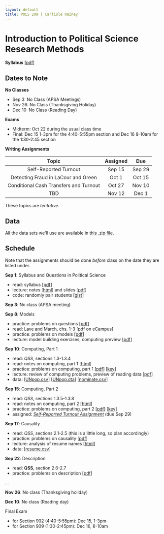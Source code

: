 ```yaml
---
layout: default
title: POLS 209 | Carlisle Rainey
---
```


# Introduction to Political Science Research Methods

**Syllabus** [[pdf](files/syllabus.pdf)]

## Dates to Note

**No Classes**  
- Sep 3: No Class (APSA Meetings)  
- Nov 26: No Class (Thanksgiving Holiday)  
- Dec 10: No Class (Reading Day)  

**Exams**  
- Midterm: Oct 22 during the usual class time  
- Final: Dec 15 1-3pm for the 4:40-5:55pm section and Dec 16 8-10am for the 1:30-2:45 section  

**Writing Assignments**

| Topic   | Assigned | Due |
|:--------------:|:---------------:|:----------:|
| Self-Reported Turnout | Sep 15        | Sep 29   |
| Detecting Fraud in LaCour and Green | Oct 1        | Oct 15   |
| Conditional Cash Transfers and Turnout | Oct 27        | Nov 10   |
| TBD | Nov 12        | Dec 1    |


These topics are *tentative*.

## Data

All the data sets we'll use are available in [this .zip file](files/data.zip).

## Schedule

Note that the assignments should be done *before* class on the date they are listed under.

**Sep 1**: Syllabus and Questions in Political Science  
- read: syllabus [[pdf](files/syllabus.pdf)]  
- lecture: notes [[html](files/notes-questions.html)] and slides [[pdf](files/slides-syllabus-questions.pdf)]  
- code: randomly pair students [[gist](https://gist.github.com/carlislerainey/2bc3064839c735d383f0)]

**Sep 3**: No class (APSA meeting)

**Sep 8**: Models  
- practice: problems on questions [[pdf](files/pp-questions.pdf)]  
- read: Lave and March, chs. 1-3 [pdf on eCampus]  
- practice: problems on models [[pdf](files/pp-models.pdf)]  
- lecture: model building exercises, computing preview [[pdf](files/slides-models-computing.pdf)]

**Sep 10**: Computing, Part 1  
- read: *QSS*, sections 1.3-1.3.4  
- read: notes on computing, part 1 [[html](files/notes-computing-part1.html)]  
- practice: problems on computing, part 1 [[pdf](files/pp-computing-part1.pdf)]  [[key](https://github.com/carlislerainey/pols-209/blob/gh-pages/practice-problems/computing-part1/pp-key-computing-part1.R)]  
- lecture: review of computing problems, preview of reading data [[pdf](files/slides-computing.pdf)]  
- data: [[UNpop.csv](data/UNpop.csv)] [[UNpop.dta](data/UNpop.dta)] [[nominate.csv](data/nominate.csv)]  


**Sep 15**: Computing, Part 2  
- read: *QSS*, sections 1.3.5-1.3.8  
- read: notes on computing, part 2 [[html](files/notes-computing-part2.html)]  
- practice: problems on computing, part 2 [[pdf](files/pp-computing-part2.pdf)] [[key](https://github.com/carlislerainey/pols-209/blob/gh-pages/practice-problems/computing-part2/pp-key-computing-part2.R)]  
- assigned: [*Self-Reported Turnout Assignment*](files/wa1.pdf) (due Sep 29)  

**Sep 17**: Causality  
- read: *QSS*, sections 2.1-2.5 (this is a little long, so plan accordingly)  
- practice: problems on causality [[pdf](files/pp-causality.pdf)]  
- lecture: analysis of resume names [[html]()]
- data: [[resume.csv](data/resume.csv)]  

**Sep 22**: Description  
- read: **QSS**, section 2.6-2.7  
- practice: problems on description [[pdf](files/pp-description.pdf)]  

...

**Nov 26**: No class (Thanksgiving holiday)

**Dec 10**: No class (Reading day)

Final Exam  
- for Section 902 (4:40-5:55pm): Dec 15, 1-3pm  
- for Section 909 (1:30-2:45pm): Dec 16, 8-10am  
